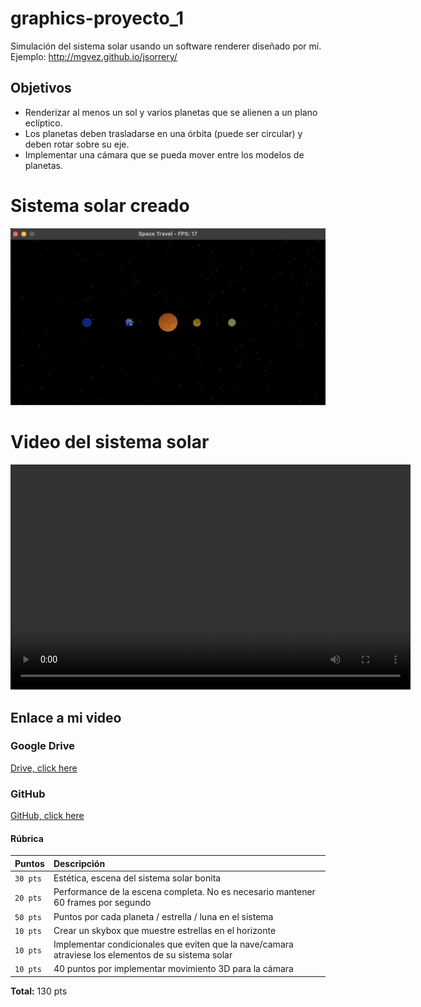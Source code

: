 # graphics-proyecto_1
Simulación del sistema solar usando un software renderer diseñado por mí. 
Ejemplo: http://mgvez.github.io/jsorrery/

## Objetivos
- Renderizar al menos un sol y varios planetas que se alienen a un plano eclíptico.
- Los planetas deben trasladarse en una órbita (puede ser circular) y deben rotar sobre su eje.
- Implementar una cámara que se pueda mover entre los modelos de planetas.

# Sistema solar creado
![img1](readme-media/solar-system.png)

# Video del sistema solar
<video width="640" height="360" controls>
  <source src="readme-media/solar-system.mov" type="video/mov">
  Your browser does not support the video tag.
</video>

## Enlace a mi video
### Google Drive
[Drive, click here](https://drive.google.com/file/d/1ZO75MglFVBxHXOX_xPy2GjZR97yV-Mby/view?usp=sharing)

### GitHub
[GitHub, click here](readme-media/solar-system.mov)

#### Rúbrica

| Puntos | Descripción                     |
| :-------- | :-------------------------------- |
| `30 pts`  | Estética, escena del sistema solar bonita |
| `20 pts`  | Performance de la escena completa. No es necesario mantener 60 frames por segundo |
| `50 pts`  | Puntos por cada planeta / estrella / luna en el sistema |
| `10 pts`  | Crear un skybox que muestre estrellas en el horizonte |
| `10 pts`  | Implementar condicionales que eviten que la nave/camara atraviese los elementos de su sistema solar |
| `10 pts`  | 40 puntos por implementar movimiento 3D para la cámara |

**Total:** 130 pts


